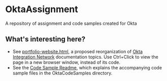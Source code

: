 # OktaAssignment
A repository of assignment and code samples created for Okta

## What's interesting here?
* See [portfolio-website.html](https://htmlpreview.github.io/?https://github.com/mugdhav/OktaAssignment/blob/e63d61a710dd848d8054428a94d2075c3c2f7522/OINDocumentationReorganization/portfolio-website.html), a proposed reorganization of [Okta Integration Network](https://developer.okta.com/docs/guides/okta-integration-network/) documentation topics. Use Ctrl+Click to view the page in a new browser window, instead of its code.
* See the [Code Sample Readme](https://github.com/mugdhav/OktaAssignment/blob/d9455fb83b1ca805a21a4fa9c609f6136761eb2c/OktaCodeSamples/readme.md), which explains the accompanying code sample files in the OktaCodeSamples directory.
